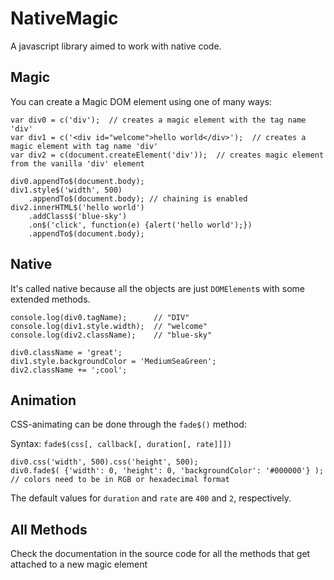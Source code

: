 # NativeMagic
A javascript library aimed to work with native code.

## Magic
You can create a Magic DOM element using one of many ways:

    var div0 = c('div');  // creates a magic element with the tag name 'div'
    var div1 = c('<div id="welcome">hello world</div>');  // creates a magic element with tag name 'div'
    var div2 = c(document.createElement('div'));  // creates magic element from the vanilla 'div' element
    
    div0.appendTo$(document.body);
    div1.style$('width', 500)
        .appendTo$(document.body); // chaining is enabled
    div2.innerHTML$('hello world')
        .addClass$('blue-sky')
        .on$('click', function(e) {alert('hello world');})
        .appendTo$(document.body);
    
## Native
It's called native because all the objects are just `DOMElement`s with some extended methods.

    console.log(div0.tagName);      // "DIV"
    console.log(div1.style.width);  // "welcome"
    console.log(div2.className);    // "blue-sky"
    
    div0.className = 'great';
    div1.style.backgroundColor = 'MediumSeaGreen';
    div2.className += ';cool';
    
    
## Animation
CSS-animating can be done through the `fade$()` method:

Syntax: `fade$(css[, callback[, duration[, rate]]])`

    div0.css('width', 500).css('height', 500);
    div0.fade$( {'width': 0, 'height': 0, 'backgroundColor': '#000000'} );  // colors need to be in RGB or hexadecimal format
    
The default values for `duration` and `rate` are `400` and `2`, respectively.

## All Methods
Check the documentation in the source code for all the methods that get attached to a new magic element
